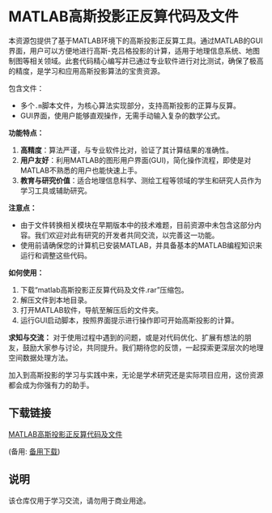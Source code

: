# MATLAB高斯投影正反算代码及文件

本资源包提供了基于MATLAB环境下的高斯投影正反算工具。通过MATLAB的GUI界面，用户可以方便地进行高斯-克吕格投影的计算，适用于地理信息系统、地图制图等相关领域。此套代码精心编写并已通过专业软件进行对比测试，确保了极高的精度，是学习和应用高斯投影算法的宝贵资源。

包含文件：
- 多个`.m`脚本文件，为核心算法实现部分，支持高斯投影的正算与反算。
- GUI界面，使用户能够直观操作，无需手动输入复杂的数学公式。

**功能特点：**
1. **高精度**：算法严谨，与专业软件比对，验证了其计算结果的准确性。
2. **用户友好**：利用MATLAB的图形用户界面(GUI)，简化操作流程，即使是对MATLAB不熟悉的用户也能快速上手。
3. **教育与研究价值**：适合地理信息科学、测绘工程等领域的学生和研究人员作为学习工具或辅助研究。

**注意点：**
- 由于文件转换相关模块在早期版本中的技术难题，目前资源中未包含这部分内容。我们欢迎对此有研究的开发者共同交流，以完善这一功能。
- 使用前请确保您的计算机已安装MATLAB，并具备基本的MATLAB编程知识来运行和调整这些代码。

**如何使用：**
1. 下载“matlab高斯投影正反算代码及文件.rar”压缩包。
2. 解压文件到本地目录。
3. 打开MATLAB软件，导航至解压后的文件夹。
4. 运行GUI启动脚本，按照界面提示进行操作即可开始高斯投影的计算。

**求知与交流：**
对于使用过程中遇到的问题，或是对代码优化、扩展有想法的朋友，鼓励大家参与讨论，共同提升。我们期待您的反馈，一起探索更深层次的地理空间数据处理方法。

加入到高斯投影的学习与实践中来，无论是学术研究还是实际项目应用，这份资源都会成为你强有力的助手。

## 下载链接
[MATLAB高斯投影正反算代码及文件](https://pan.quark.cn/s/af63497f118e) 

(备用: [备用下载](https://pan.baidu.com/s/12HRGKrViJEwQ4bN3MxCErQ?pwd=1234))

## 说明

该仓库仅用于学习交流，请勿用于商业用途。
